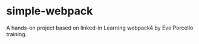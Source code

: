 # simple-webpack
A hands-on project based on linked-in Learning webpack4 by Eve Porcello training. 
